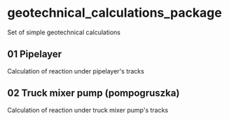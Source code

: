 # geotechnical_calculations_package
Set of simple geotechnical calculations

## 01 Pipelayer
Calculation of reaction under pipelayer's tracks

## 02 Truck mixer pump (pompogruszka) 
Calculation of reaction under truck mixer pump's tracks
